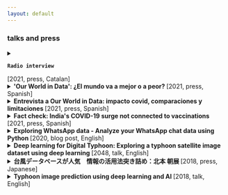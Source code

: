 ```yaml
---
layout: default
---
```


### talks and press

<!-- CAT RADIO -->
<details closed>
<summary>
  <b>

    Radio interview

  </b>
  <span class="caption"> [2021, press, Catalan] </span>
</summary>
  <p>
    Live interview in <i>Catalunya Informació</i>, the catalan public 24h-news radio station, to review the raise in cases in Europe. <br>
  </p> 
</details>


<!-- CRONICA GLOBAL -->
<details closed>
<summary>
  <b>
      'Our World in Data': ¿El mundo va a mejor o a peor?
  </b>
  <span class="caption"> [2021, press, Spanish] </span>
</summary>
  <p>
    Press article (in Spanish) at <i>Crónica Global</i> about my work at Our World in Data during the COVID-19 pandemic. <br>
    [<a href="https://cronicaglobal.elespanol.com/pensamiento/espejos-de-hoy/our-world-in-data-el-mundo-va-mejor-peor_510594_102.html">article</a>]
  </p> 
</details>


<!-- URUGUAY -->
<details closed>
<summary>
  <b>
    Entrevista a Our World in Data: impacto covid, comparaciones y limitaciones
  </b>
    <span class="caption"> [2021, press, Spanish] </span>
</summary>
  <p>
    Radio interview at <i>No Toquen nada</i>, radio show by <i>Del Sol FM</i>, about our work at Our World in Data and how we have adapted to operate with more dynamic data such as COVID-19. <br>
    [<a href="https://delsol.uy/notoquennada/entrevistas/entrevista-a-our-world-in-data-impacto-covid-comparaciones-y-limitaciones">radio interview</a>]
  </p> 
</details>


<!-- USA Today -->
<details closed>
<summary>
  <b>
    Fact check: India's COVID-19 surge not connected to vaccinations
  </b>
    <span class="caption"> [2021, press, Spanish] </span>
</summary>
  <p>
    Brief intervention in a <i>USA Today</i> article to fact check the effectivity of the vaccinations against COVID-19. <br>
    [<a href="https://eu.usatoday.com/story/news/factcheck/2021/05/11/fact-check-indias-covid-19-surge-not-connected-vaccinations/4988690001/">article</a>]
  </p> 
</details>


<!-- whatstk -->
<details closed>
<summary>
  <b>
    Exploring WhatsApp data - Analyze your WhatsApp chat data using Python
  </b>
    <span class="caption"> [2020, blog post, English] </span>
</summary>
  <p>
    Presentation to the public of python library whatstk on <i>Towards Data Science</i> blog. <br>
    [<a href="https://towardsdatascience.com/analyzing-whatsapp-chats-with-python-20d62ce7fe2d">article</a>]
  </p> 
</details>


<!-- Master thesis -->
<details closed>
<summary>
  <b>
    Deep learning for Digital Typhoon: Exploring a typhoon satellite image dataset using deep learning
  </b>
    <span class="caption"> [2048, talk, English] </span>
</summary>
  <p>
    Defense of my master thesis after a 6 month stay at the <i>National Institute of Informatics</i>. <br>
    [<a href="http://www.diva-portal.org/smash/record.jsf?pid=diva2%3A1304600&dswid=-9197">thesis report</a>, <a href="/pages/tfmabstract.html">abstract</a>, <a href="https://lcsrg.me/pyphoon">pyphoon library</a>, <a href="http://digital-typhoon.org">digital typhoon</a>]
  </p> 
  <b>Sessions:</b>
    <ul class="fa-ul">
      <li><i class="fa-li fa fa-check-square-o"></i> 6th July 2018 at Universitat Politècnica de Catalunya, Campus Nord room D5-007 (Barcelona, Catalonia/Spain).</li>
      <li><i class="fa-li fa fa-check-square-o"></i>14th June 2018 at KTH Royal Institute of Technology (Stockholm, Sweden).</li>
    </ul>
</details>


<!-- Nikkei -->
<details closed>
<summary>
  <b>
    台風データベースが人気　情報の活用法突き詰め：北本 朝展
  </b>
    <span class="caption"> [2018, press, Japanese]</span>
</summary>
  <p>
    Interview to Prof. Kitamoto-sensei in <i>Nikkei Science</i> about the Digital Typhoon project. <br>
    [<a href="http://www.nikkei-science.com/201804_014.html">article</a>, <a href="http://digital-typhoon.org">digital typhoon</a>]
  </p> 
</details>


<!-- Master thesis checkpoint -->
<details closed>
<summary>
  <b>
    Typhoon image prediction using deep learning and AI
  </b>
    <span class="caption"> [2018, talk, English] </span>
</summary>
  <p>
    Presentation at the <i>Yokohama National University</i> of results obtained using AI for Digital Typhoon project. <br>
    [<a href="/files/ynu-20180425-slides.pdf">presentation slides</a>, <a href="http://blog.livedoor.jp/soraynu-kaze/archives/51539929.html">blog post</a>, <a href="https://lcsrg.me/pyphoon">pyphoon library</a>, <a href="http://digital-typhoon.org">digital typhoon</a>]
  </p>
    <b>Sessions:</b>
      <ul class="fa-ul">
        <li><i class="fa-li fa fa-check-square-o"></i> 26th April 2018 at the <a href="https://www.ynu.ac.jp/english/">Yokohama National Uninversity</a> (Yokohama, Japan).</li>
      </ul>
</details> <br>

<!-- <details closed>
<summary>
  <b>
    Title
  </b> (YYYY)
</summary>
  <p>
    Description.
    📁 [<a href="">material 1</a>, <a href="">material 2</a>]
  </p> 
  <b>Sessions</b>
    <ul class="fa-ul">
      <li><i class="fa-li fa fa-check-square-o"></i> 6th July 2018 at Universitat Politècnica de Catalunya, Campus Nord room D5-007 (Barcelona, Catalonia/Spain).</li>
    </ul>
</details> -->